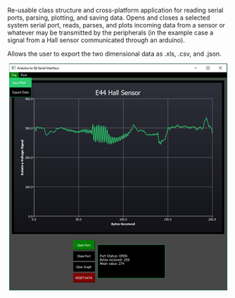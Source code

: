 Re-usable class structure and cross-platform application for reading serial ports, parsing, plotting, and saving data. Opens and closes a selected system serial port, reads, parses, and plots incoming data from a sensor or whatever may be transmitted by the peripherals (in the example case a signal from a Hall sensor communicated through an arduino).

Allows the user to export the two dimensional data as .xls, .csv, and .json. 


<p align="center">
<img src="https://raw.githubusercontent.com/NickJoannette/PortSuite/master/images/PortSuiteui.png">
  </p>
